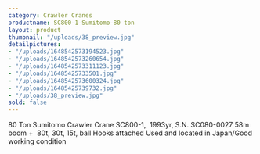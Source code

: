 ```yaml
---
category: Crawler Cranes
productname: SC800-1-Sumitomo-80 ton
layout: product
thumbnail: "/uploads/38_preview.jpg"
detailpictures:
- "/uploads/1648542573194523.jpg"
- "/uploads/1648542573260654.jpg"
- "/uploads/1648542573311123.jpg"
- "/uploads/16485425733501.jpg"
- "/uploads/1648542573600324.jpg"
- "/uploads/16485425739732.jpg"
- "/uploads/38_preview.jpg"
sold: false
---
```


80&nbsp;Ton&nbsp;Sumitomo&nbsp;Crawler Crane
SC800-1,&nbsp;&nbsp;1993yr,&nbsp;S.N. SC080-0027
58m boom&nbsp;+ &nbsp;80t, 30t, 15t, ball Hooks attached
Used and located in Japan/Good working condition


